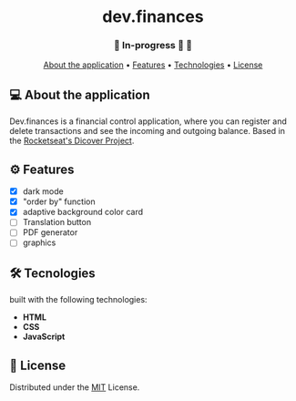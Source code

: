 # <h1 align="center">dev.finances</h1>


<h3 align="center"> 
	🚧  In-progress 🚀 🚧
</h3>

 <p align="center">
 <a href="#about">About the application</a> •
 <a href="#features">Features</a> •
 <a href="#technologies">Technologies</a> • 
 <a href="#license">License</a> 
</p>



<a name="about"></a>
## 💻 About the application
Dev.finances is a financial control application, where you can register and delete transactions and see the incoming and outgoing balance. Based in the <a href="https://github.com/rocketseat-education/maratona-discover-01">Rocketseat's Dicover Project</a>.

<a name="features"></a>
## ⚙️ Features 


- [x] dark mode
- [x] "order by" function
- [x] adaptive background color card 
- [ ] Translation button
- [ ] PDF generator
- [ ] graphics

<a name="technologies"></a>
## 🛠 Tecnologies

built with the following technologies:

-   **HTML**
-   **CSS**
-   **JavaScript**

<a name="license"></a>
## 📝 License
Distributed under the [MIT](./LICENSE) License.
